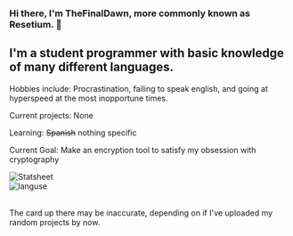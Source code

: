 ### Hi there, I'm TheFinalDawn, more commonly known as Resetium. 👋

## I'm a student programmer with basic knowledge of many different languages.

Hobbies include: Procrastination, failing to speak english, and going at hyperspeed at the most inopportune times.

Current projects: None

Learning: ~~Spanish~~ nothing specific

Current Goal: Make an encryption tool to satisfy my obsession with cryptography

<img alt="Statsheet" src="https://github-readme-stats.vercel.app/api?username=TheFinalDawn&show_icons=true&hide_border=true&theme=tokyonight&count_private=true&custom_title=TheFinalDawn's Statsheet Pt 1">

<br />
<div>
<img alt="languse" src="https://github-readme-stats.vercel.app/api/top-langs/?username=TheFinalDawn&langs_count=10&layout=compact&hide=batchfile">
</div>
<br />



<p>The card up there may be inaccurate, depending on if I've uploaded my random projects by now.</p>
<!--
**TheFinalDawn/TheFinalDawn** is a ✨ _special_ ✨ repository because its `README.md` (this file) appears on your GitHub profile.

Here are some ideas to get you started:

- 🔭 I’m currently working on ...
- 🌱 I’m currently learning ...
- 👯 I’m looking to collaborate on ...
- 🤔 I’m looking for help with ...
- 💬 Ask me about ...
- 📫 How to reach me: ...
- 😄 Pronouns: ...
- ⚡ Fun fact: ...
-->
